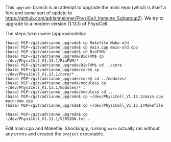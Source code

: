 This `upgrade` branch is an attempt to upgrade the main repo (which is itself a fork and some sort of update to https://github.com/adriannejnner/PhysiCell_Immune_Subgroup2). We try to upgrade to a modern version (1.13.1) of PhysiCell.

The steps taken were (approximately):
```
(base) M1P~/git/adrianne_upgrade$ cp Makefile Make-old
(base) M1P~/git/adrianne_upgrade$ cp main.cpp main-old.cpp
(base) M1P~/git/adrianne_upgrade$ cd BioFVM/
(base) M1P~/git/adrianne_upgrade/BioFVM$ cp ~/dev/PhysiCell_V1.13.1/BioFVM/* .
(base) M1P~/git/adrianne_upgrade/BioFVM$ cd ../core   
(base) M1P~/git/adrianne_upgrade/core$ cp ~/dev/PhysiCell_V1.13.1/core/* .
(base) M1P~/git/adrianne_upgrade/core$ cd ../modules/
(base) M1P~/git/adrianne_upgrade/modules$ cp ~/dev/PhysiCell_V1.13.1/modules/* .
(base) M1P~/git/adrianne_upgrade/modules$ cd ..
(base) M1P~/git/adrianne_upgrade$ cp ~/dev/PhysiCell_V1.13.1/main.cpp main-new.cpp
(base) M1P~/git/adrianne_upgrade$ cp ~/dev/PhysiCell_V1.13.1/Makefile .
(base) M1P~/git/adrianne_upgrade$ cp ~/dev/PhysiCell_V1.13.1/VERSION.txt .
```

Edit main.cpp and Makefile. Shockingly, running `make` actually ran without any errors and created the `project` executable.